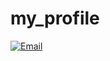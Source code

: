 # my_profile

<a href="alvaro.rivassolera?subject=Hi%20Kartik%20,%20nice%20to%20meet%20you!"><img alt="Email" src="https://camo.githubusercontent.com/d09cff94bb5d5d0f247eb00e45698535597ea6df55d9562de209de649f472b5a/68747470733a2f2f696d672e736869656c64732e696f2f7374617469632f76313f7374796c653d666f722d7468652d6261646765266d6573736167653d476d61696c26636f6c6f723d454134333335266c6f676f3d476d61696c266c6f676f436f6c6f723d464646464646266c6162656c3d" data-canonical-src="https://img.shields.io/static/v1?style=for-the-badge&amp;message=Gmail&amp;color=EA4335&amp;logo=Gmail&amp;logoColor=FFFFFF&amp;label=" style="max-width: 100%;"></a>
